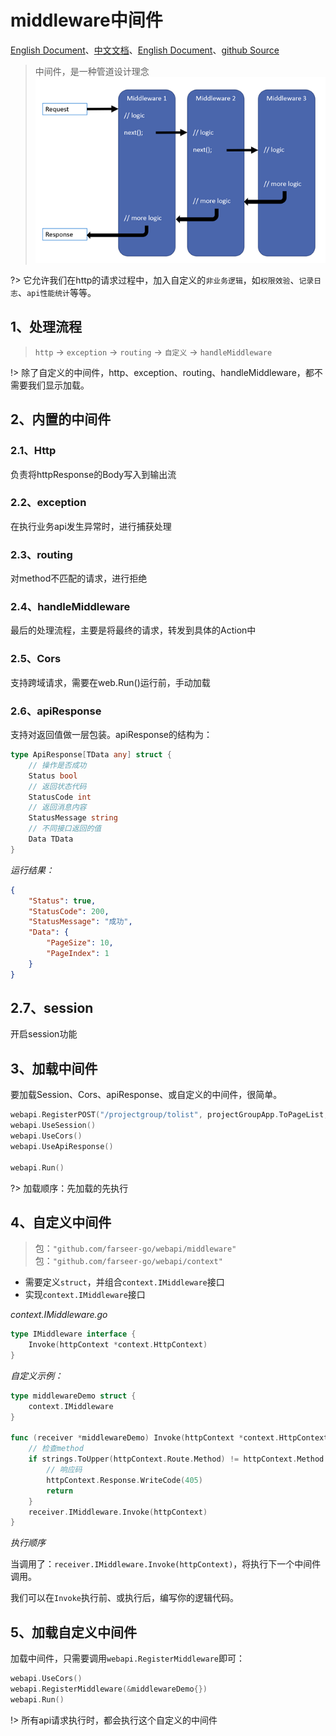 # middleware中间件
[English Document](https://farseer-go.gitee.io/en-us/)、[中文文档](https://farseer-go.gitee.io/)、[English Document](https://farseer-go.github.io/doc/en-us/)、[github Source](https://github.com/farseer-go/webapi)

> 中间件，是一种管道设计理念
![logo](middleware.png)

?> 它允许我们在http的请求过程中，加入自定义的`非业务逻辑`，如`权限效验`、`记录日志`、`api性能统计`等等。

## 1、处理流程

> `http` -> `exception` -> `routing` -> `自定义` -> `handleMiddleware`

!> 除了自定义的中间件，http、exception、routing、handleMiddleware，都不需要我们显示加载。

## 2、内置的中间件
### 2.1、Http
负责将httpResponse的Body写入到输出流

### 2.2、exception
在执行业务api发生异常时，进行捕获处理

### 2.3、routing
对method不匹配的请求，进行拒绝

### 2.4、handleMiddleware
最后的处理流程，主要是将最终的请求，转发到具体的Action中

### 2.5、Cors
支持跨域请求，需要在web.Run()运行前，手动加载

### 2.6、apiResponse
支持对返回值做一层包装。apiResponse的结构为：
```go
type ApiResponse[TData any] struct {
	// 操作是否成功
	Status bool
	// 返回状态代码
	StatusCode int
	// 返回消息内容
	StatusMessage string
	// 不同接口返回的值
	Data TData
}
```
_运行结果：_

```json
{
    "Status": true,
    "StatusCode": 200,
    "StatusMessage": "成功",
    "Data": {
        "PageSize": 10,
        "PageIndex": 1
    }
}
```

## 2.7、session
开启session功能

## 3、加载中间件
要加载Session、Cors、apiResponse、或自定义的中间件，很简单。
```go
webapi.RegisterPOST("/projectgroup/tolist", projectGroupApp.ToPageList, "pageSize", "pageIndex")
webapi.UseSession()
webapi.UseCors()
webapi.UseApiResponse()

webapi.Run()
```
?> 加载顺序：先加载的先执行

## 4、自定义中间件
> 包：`"github.com/farseer-go/webapi/middleware"`
> 包：`"github.com/farseer-go/webapi/context"`

- 需要定义`struct`，并组合`context.IMiddleware`接口
- 实现`context.IMiddleware`接口

_context.IMiddleware.go_
```go
type IMiddleware interface {
	Invoke(httpContext *context.HttpContext)
}
```

_自定义示例：_
```go
type middlewareDemo struct {
    context.IMiddleware
}

func (receiver *middlewareDemo) Invoke(httpContext *context.HttpContext) {
	// 检查method
	if strings.ToUpper(httpContext.Route.Method) != httpContext.Method {
		// 响应码
		httpContext.Response.WriteCode(405)
		return
	}
	receiver.IMiddleware.Invoke(httpContext)
}
```

_执行顺序_

当调用了：`receiver.IMiddleware.Invoke(httpContext)`，将执行下一个中间件调用。

我们可以在`Invoke`执行前、或执行后，编写你的逻辑代码。

## 5、加载自定义中间件
加载中间件，只需要调用`webapi.RegisterMiddleware`即可：
```go
webapi.UseCors()
webapi.RegisterMiddleware(&middlewareDemo{})
webapi.Run()
```

!> 所有api请求执行时，都会执行这个自定义的中间件